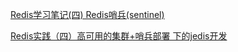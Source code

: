 [Redis学习笔记(四) Redis哨兵(sentinel)](https://blog.csdn.net/a67474506/article/details/50435498)

[Redis实践（四）高可用的集群+哨兵部署 下的jedis开发](https://blog.csdn.net/csolo/article/details/53196293)

